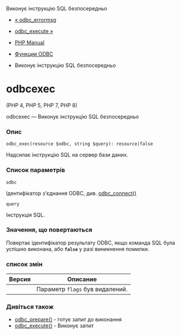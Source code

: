 Виконує інструкцію SQL безпосередньо

-   [« odbc\_errormsg](function.odbc-errormsg.html)
    
-   [odbc\_execute »](function.odbc-execute.html)
    
-   [PHP Manual](index.html)
    
-   [Функции ODBC](ref.uodbc.html)
    
-   Виконує інструкцію SQL безпосередньо
    

# odbcexec

(PHP 4, PHP 5, PHP 7, PHP 8)

odbcexec — Виконує інструкцію SQL безпосередньо

### Опис

```methodsynopsis
odbc_exec(resource $odbc, string $query): resource|false
```

Надсилає інструкцію SQL на сервер бази даних.

### Список параметрів

`odbc`

Ідентифікатор з'єднання ODBC, див. [odbc\_connect()](function.odbc-connect.html)

`query`

Інструкція SQL.

### Значення, що повертаються

Повертає ідентифікатор результату ODBC, якщо команда SQL була успішно виконана, або **`false`** у разі виникнення помилки.

### список змін

| Версия | Описание                        |
|--------|---------------------------------|
|        | Параметр `flags` був видалений. |

### Дивіться також

-   [odbc\_prepare()](function.odbc-prepare.html) - готує запит до виконання
-   [odbc\_execute()](function.odbc-execute.html) - Виконує запит